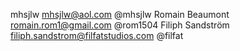 mhsjlw <mhsjlw@aol.com> @mhsjlw
Romain Beaumont <romain.rom1@gmail.com> @rom1504
Filiph Sandström <filiph.sandstrom@filfatstudios.com> @filfat
